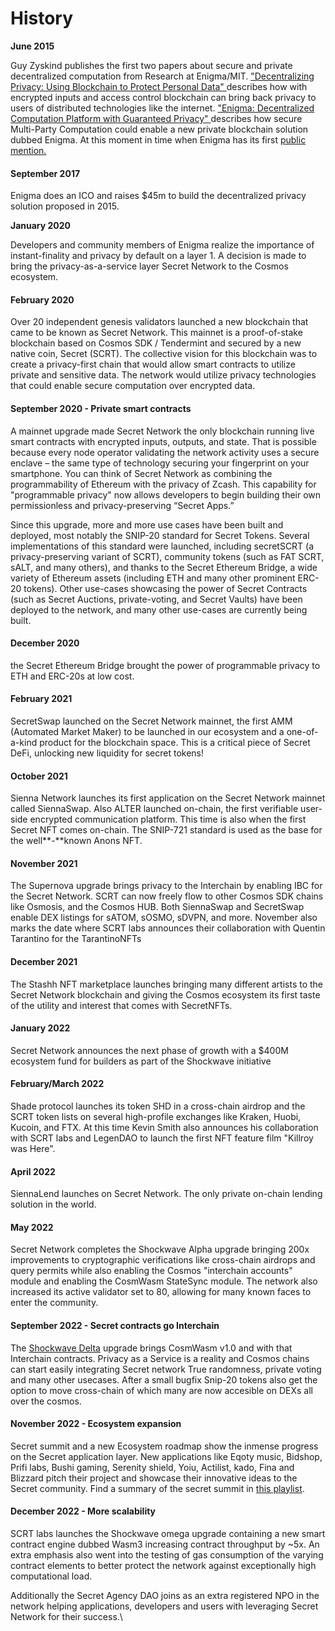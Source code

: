 # History

**June 2015**

Guy Zyskind publishes the first two papers about secure and private decentralized computation from Research at Enigma/MIT. ["Decentralizing Privacy: Using Blockchain to Protect Personal Data" ](http://homepage.cs.uiowa.edu/\~ghosh/blockchain.pdf)describes how with encrypted inputs and access control blockchain can bring back privacy to users of distributed technologies like the internet. ["Enigma: Decentralized Computation Platform with Guaranteed Privacy" ](https://arxiv.org/pdf/1506.03471.pdf)describes how secure Multi-Party Computation could enable a new private blockchain solution dubbed Enigma. At this moment in time when Enigma has its first [public mention.](https://www.wired.com/2015/06/mits-bitcoin-inspired-enigma-lets-computers-mine-encrypted-data/)&#x20;

#### **September 2017**

Enigma does an ICO and raises $45m to build the decentralized privacy solution proposed in 2015.

**January 2020**

Developers and community members of Enigma realize the importance of instant-finality and privacy by default on a layer 1. A decision is made to bring the privacy-as-a-service layer Secret Network to the Cosmos ecosystem.

#### **February 2020**

Over 20 independent genesis validators launched a new blockchain that came to be known as Secret Network. This mainnet is a proof-of-stake blockchain based on Cosmos SDK / Tendermint and secured by a new native coin, Secret (SCRT). The collective vision for this blockchain was to create a privacy-first chain that would allow smart contracts to utilize private and sensitive data. The network would utilize privacy technologies that could enable secure computation over encrypted data.

#### **September 2020 - Private smart contracts**

A mainnet upgrade made Secret Network the only blockchain running live smart contracts with encrypted inputs, outputs, and state. That is possible because every node operator validating the network activity uses a secure enclave – the same type of technology securing your fingerprint on your smartphone. You can think of Secret Network as combining the programmability of Ethereum with the privacy of Zcash. This capability for "programmable privacy" now allows developers to begin building their own permissionless and privacy-preserving “Secret Apps.”

Since this upgrade, more and more use cases have been built and deployed, most notably the SNIP-20 standard for Secret Tokens. Several implementations of this standard were launched, including secretSCRT (a privacy-preserving variant of SCRT), community tokens (such as FAT SCRT, sALT, and many others), and thanks to the Secret Ethereum Bridge, a wide variety of Ethereum assets (including ETH and many other prominent ERC-20 tokens). Other use-cases showcasing the power of Secret Contracts (such as Secret Auctions, private-voting, and Secret Vaults) have been deployed to the network, and many other use-cases are currently being built.

#### **December 2020**

the Secret Ethereum Bridge brought the power of programmable privacy to ETH and ERC-20s at low cost.

#### **February 2021**&#x20;

SecretSwap launched on the Secret Network mainnet, the first AMM (Automated Market Maker) to be launched in our ecosystem and a one-of-a-kind product for the blockchain space. This is a critical piece of Secret DeFi, unlocking new liquidity for secret tokens!

#### **October 2021**&#x20;

Sienna Network launches its first application on the Secret Network mainnet called SiennaSwap. Also ALTER launched on-chain, the first verifiable user-side encrypted communication platform. This time is also when the first Secret NFT comes on-chain. The SNIP-721 standard is used as the base for the well**-**known Anons NFT.&#x20;

#### **November 2021**&#x20;

The Supernova upgrade brings privacy to the Interchain by enabling IBC for the Secret Network. SCRT can now freely flow to other Cosmos SDK chains like Osmosis, and the Cosmos HUB. Both SiennaSwap and SecretSwap enable DEX listings for sATOM, sOSMO, sDVPN, and more. November also marks the date where SCRT labs announces their collaboration with Quentin Tarantino for the TarantinoNFTs

#### **December 2021**

The Stashh NFT marketplace launches bringing many different artists to the Secret Network blockchain and giving the Cosmos ecosystem its first taste of the utility and interest that comes with SecretNFTs.&#x20;

#### **January 2022**&#x20;

Secret Network announces the next phase of growth with a $400M ecosystem fund for builders as part of the Shockwave initiative

#### **February/March 2022**&#x20;

Shade protocol launches its token SHD in a cross-chain airdrop and the SCRT token lists on several high-profile exchanges like Kraken, Huobi, Kucoin, and FTX. At this time Kevin Smith also announces his collaboration with SCRT labs and LegenDAO to launch the first NFT feature film "Killroy was Here".

#### **April 2022**

SiennaLend launches on Secret Network. The only private on-chain lending solution in the world.

#### **May 2022**&#x20;

Secret Network completes the Shockwave Alpha upgrade bringing 200x improvements to cryptographic verifications like cross-chain airdrops and query permits while also enabling the Cosmos "interchain accounts" module and enabling the CosmWasm StateSync module. The network also increased its active validator set to 80, allowing for many known faces to enter the community.

#### **September 2022 - Secret contracts go Interchain**

The [Shockwave Delta](https://scrt.network/blog/shockwave-delta-mainnet-upgrade-complete) upgrade brings CosmWasm v1.0 and with that Interchain contracts. Privacy as a Service is a reality and Cosmos chains can start easily integrating Secret network True randomness, private voting and many other usecases. After a small bugfix Snip-20 tokens also get the option to move cross-chain of which many are now accesible on DEXs all over the cosmos.

#### November 2022 - Ecosystem expansion&#x20;

Secret summit and a new Ecosystem roadmap show the inmense progress on the Secret application layer. New applications like Eqoty music, Bidshop, Prifi labs, Bushi gaming, Serenity shield, Yoiu, Actilist, kado, Fina and Blizzard pitch their project and showcase their innovative ideas to the Secret community. Find a summary of the secret summit in [this playlist](https://www.youtube.com/watch?v=khM8LmcKHt0\&list=PLL1JDiTNCUAVFeHqGzE9M8a\_MAVR8FUg6).

#### December 2022 - More scalability

SCRT labs launches the Shockwave omega upgrade containing a new smart contract engine dubbed Wasm3 increasing contract throughput by \~5x. An extra emphasis also went into the testing of gas consumption of the varying contract elements to better protect the network against exceptionally high computational load.

Additionally the Secret Agency DAO joins as an extra registered NPO in the network helping applications, developers and users with leveraging Secret Network for their success.\
